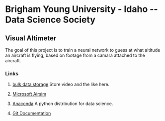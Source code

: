 # Brigham Young University - Idaho --  Data Science Society 
## Visual Altimeter

The goal of this project is to train a neural network to guess at what altitude
an aircraft is flying, based on footage from a camara attached to the aircraft.

### Links
1. [bulk data storage](https://drive.google.com/drive/folders/1Wm8eyhZ8ujNSy5ReifbYFk4cvICGkRuH?usp=sharing)
Store video and the like here. 
 
2. [Microsoft Airsim](https://github.com/Microsoft/AirSim/)

3. [Anaconda](https://www.anaconda.com/distribution/) 
A python distribution for data science.

4. [Git Documentation](https://git-scm.com/doc)

